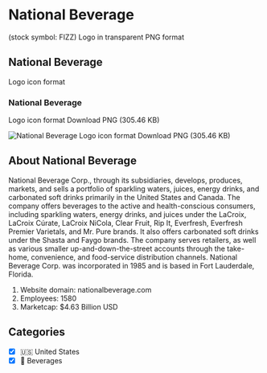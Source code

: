 # National Beverage
 (stock symbol: FIZZ) Logo in transparent PNG format

## National Beverage
 Logo icon format

### National Beverage
 Logo icon format Download PNG (305.46 KB)

![National Beverage
 Logo icon format Download PNG (305.46 KB)](/img/orig/FIZZ-eda9c330.png)

## About National Beverage


National Beverage Corp., through its subsidiaries, develops, produces, markets, and sells a portfolio of sparkling waters, juices, energy drinks, and carbonated soft drinks primarily in the United States and Canada. The company offers beverages to the active and health-conscious consumers, including sparkling waters, energy drinks, and juices under the LaCroix, LaCroix Cúrate, LaCroix NiCola, Clear Fruit, Rip It, Everfresh, Everfresh Premier Varietals, and Mr. Pure brands. It also offers carbonated soft drinks under the Shasta and Faygo brands. The company serves retailers, as well as various smaller up-and-down-the-street accounts through the take-home, convenience, and food-service distribution channels. National Beverage Corp. was incorporated in 1985 and is based in Fort Lauderdale, Florida.

1. Website domain: nationalbeverage.com
2. Employees: 1580
3. Marketcap: $4.63 Billion USD


## Categories
- [x] 🇺🇸 United States
- [x] 🥤 Beverages
